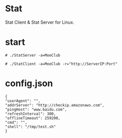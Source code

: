 # Stat
Stat Client & Stat Server for Linux.

# start
```
# ./StatServer -a=MoeClub

# ./StatClient -a=MoeClub -r="http://ServerIP:Port"

```

# config.json
```
{
"userAgent": "",
"addrServer": "http://checkip.amazonaws.com",
"pingHost": "www.baidu.com",
"refreshInterval": 300,
"offlineTimeout": 259200,
"cmd": "",
"shell": "/tmp/test.sh"
}
```
